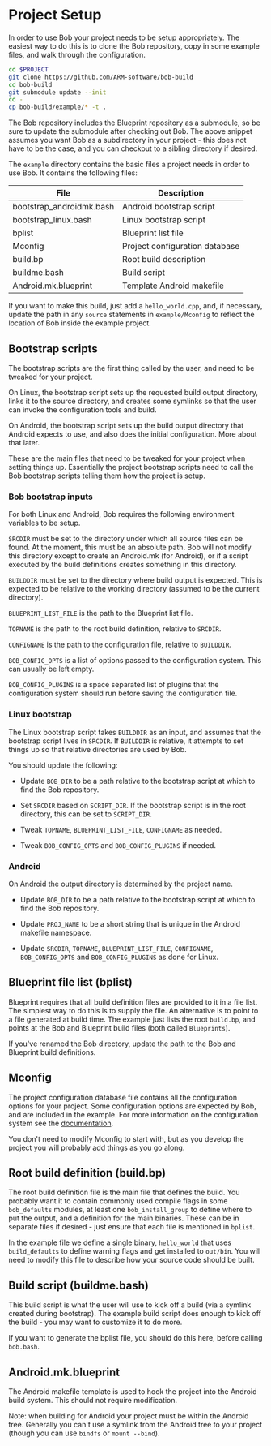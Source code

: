 Project Setup
=============

In order to use Bob your project needs to be setup appropriately. The
easiest way to do this is to clone the Bob repository, copy in some
example files, and walk through the configuration.

```bash
cd $PROJECT
git clone https://github.com/ARM-software/bob-build
cd bob-build
git submodule update --init
cd -
cp bob-build/example/* -t .
```

The Bob repository includes the Blueprint repository as a submodule,
so be sure to update the submodule after checking out Bob. The above
snippet assumes you want Bob as a subdirectory in your project - this
does not have to be the case, and you can checkout to a sibling
directory if desired.

The `example` directory contains the basic files a project needs in
order to use Bob. It contains the following files:

|File|Description|
|---|---|
|bootstrap_androidmk.bash | Android bootstrap script |
|bootstrap_linux.bash     | Linux bootstrap script |
|bplist                   | Blueprint list file |
|Mconfig                  | Project configuration database |
|build.bp                 | Root build description |
|buildme.bash             | Build script |
|Android.mk.blueprint     | Template Android makefile |

If you want to make this build, just add a `hello_world.cpp`, and, if
necessary, update the path in any `source` statements in `example/Mconfig` to
reflect the location of Bob inside the example project.

## Bootstrap scripts

The bootstrap scripts are the first thing called by the user, and
need to be tweaked for your project.

On Linux, the bootstrap script sets up the requested build output
directory, links it to the source directory, and creates some symlinks
so that the user can invoke the configuration tools and build.

On Android, the bootstrap script sets up the build output directory
that Android expects to use, and also does the initial
configuration. More about that later.

These are the main files that need to be tweaked for your project when
setting things up. Essentially the project bootstrap scripts need to
call the Bob bootstrap scripts telling them how the project is setup.

### Bob bootstrap inputs

For both Linux and Android, Bob requires the following environment
variables to be setup.

`SRCDIR` must be set to the directory under which all source files can
be found. At the moment, this must be an absolute path. Bob will not
modify this directory except to create an Android.mk (for Android), or
if a script executed by the build definitions creates something in
this directory.

`BUILDDIR` must be set to the directory where build output is
expected. This is expected to be relative to the working directory
(assumed to be the current directory).

`BLUEPRINT_LIST_FILE` is the path to the Blueprint list file.

`TOPNAME` is the path to the root build definition, relative to
`SRCDIR`.

`CONFIGNAME` is the path to the configuration file, relative to
`BUILDDIR`.

`BOB_CONFIG_OPTS` is a list of options passed to the configuration
system. This can usually be left empty.

`BOB_CONFIG_PLUGINS` is a space separated list of plugins that the
configuration system should run before saving the configuration file.

### Linux bootstrap

The Linux bootstrap script takes `BUILDDIR` as an input, and assumes
that the bootstrap script lives in `SRCDIR`. If `BUILDDIR` is
relative, it attempts to set things up so that relative directories
are used by Bob.

You should update the following:

* Update `BOB_DIR` to be a path relative to the bootstrap script at
  which to find the Bob repository.

* Set `SRCDIR` based on `SCRIPT_DIR`. If the bootstrap script is in
  the root directory, this can be set to `SCRIPT_DIR`.

* Tweak `TOPNAME`, `BLUEPRINT_LIST_FILE`, `CONFIGNAME` as needed.

* Tweak `BOB_CONFIG_OPTS` and `BOB_CONFIG_PLUGINS` if needed.

### Android

On Android the output directory is determined by the project name.

* Update `BOB_DIR` to be a path relative to the bootstrap script at
  which to find the Bob repository.

* Update `PROJ_NAME` to be a short string that is unique in the
  Android makefile namespace.

* Update `SRCDIR`, `TOPNAME`, `BLUEPRINT_LIST_FILE`, `CONFIGNAME`,
  `BOB_CONFIG_OPTS` and `BOB_CONFIG_PLUGINS` as done for Linux.

## Blueprint file list (bplist)

Blueprint requires that all build definition files are provided to it
in a file list. The simplest way to do this is to supply the file. An
alternative is to point to a file generated at build time. The example
just lists the root `build.bp`, and points at the Bob and Blueprint
build files (both called `Blueprints`).

If you've renamed the Bob directory, update the path to the Bob and
Blueprint build definitions.

## Mconfig

The project configuration database file contains all the configuration
options for your project. Some configuration options are expected by
Bob, and are included in the example. For more information on the
configuration system see the [documentation](config_system.md).

You don't need to modify Mconfig to start with, but as you develop the
project you will probably add things as you go along.

## Root build definition (build.bp)

The root build definition file is the main file that defines the
build. You probably want it to contain commonly used compile flags in
some `bob_defaults` modules, at least one `bob_install_group` to
define where to put the output, and a definition for the main
binaries. These can be in separate files if desired - just ensure that
each file is mentioned in `bplist`.

In the example file we define a single binary, `hello_world` that uses
`build_defaults` to define warning flags and get installed to
`out/bin`. You will need to modify this file to describe how your
source code should be built.

## Build script (buildme.bash)

This build script is what the user will use to kick off a build (via a
symlink created during bootstrap). The example build script does
enough to kick off the build - you may want to customize it to do more.

If you want to generate the bplist file, you should do this here,
before calling `bob.bash`.

## Android.mk.blueprint

The Android makefile template is used to hook the project into the
Android build system. This should not require modification.

Note: when building for Android your project must be within the
Android tree. Generally you can't use a symlink from the Android tree
to your project (though you can use `bindfs` or `mount --bind`).
